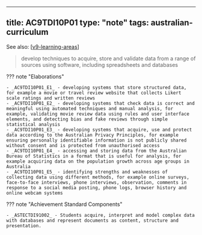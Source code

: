 
---
title: AC9TDI10P01
type: "note"
tags: australian-curriculum
---

See also: [[v9-learning-areas]]

> develop techniques to acquire, store and validate data from a range of sources using software, including spreadsheets and databases

??? note "Elaborations"

	- _AC9TDI10P01_E1_ - developing systems that store structured data, for example a movie or travel review website that collects Likert scale ratings and written reviews
	- _AC9TDI10P01_E2_ - developing systems that check data is correct and meaningful using automated techniques and manual analysis, for example, validating movie review data using rules and user interface elements, and detecting bias and fake reviews through simple statistical analysis
	- _AC9TDI10P01_E3_ - developing systems that acquire, use and protect data according to the Australian Privacy Principles, for example ensuring personally identifiable information is not publicly shared without consent and is protected from unauthorised access
	- _AC9TDI10P01_E4_ - accessing and storing data from the Australian Bureau of Statistics in a format that is useful for analysis, for example acquiring data on the population growth across age groups in Australia
	- _AC9TDI10P01_E5_ - identifying strengths and weaknesses of collecting data using different methods, for example online surveys, face-to-face interviews, phone interviews, observation, comments in response to a social media posting, phone logs, browser history and online webcam systems
??? note "Achievement Standard Components"

	- _ASTECTDI91002_ - Students acquire, interpret and model complex data with databases and represent documents as content, structure and presentation.

[//begin]: # "Autogenerated link references for markdown compatibility"
[v9-learning-areas]: ../v9-learning-areas "v9-learning-areas"
[//end]: # "Autogenerated link references"

